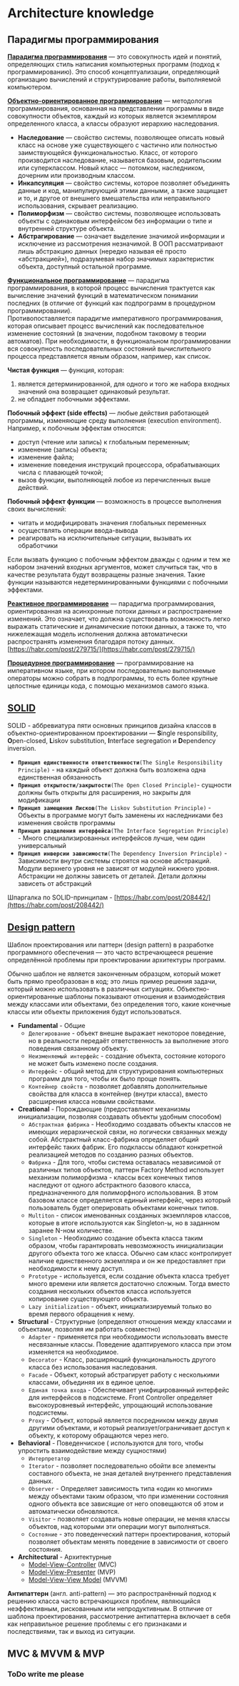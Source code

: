 # Architecture knowledge

## ​Парадигмы программирования

[**Парадигма программирования**](https://ru.wikipedia.org/wiki/%D0%9F%D0%B0%D1%80%D0%B0%D0%B4%D0%B8%D0%B3%D0%BC%D0%B0_%D0%BF%D1%80%D0%BE%D0%B3%D1%80%D0%B0%D0%BC%D0%BC%D0%B8%D1%80%D0%BE%D0%B2%D0%B0%D0%BD%D0%B8%D1%8F) — это совокупность идей и понятий, определяющих стиль написания компьютерных программ \(подход к программированию\). Это способ концептуализации, определяющий организацию вычислений и структурирование работы, выполняемой компьютером.

[**Объектно-ориентированное программирование**](https://ru.wikipedia.org/wiki/%D0%9E%D0%B1%D1%8A%D0%B5%D0%BA%D1%82%D0%BD%D0%BE-%D0%BE%D1%80%D0%B8%D0%B5%D0%BD%D1%82%D0%B8%D1%80%D0%BE%D0%B2%D0%B0%D0%BD%D0%BD%D0%BE%D0%B5_%D0%BF%D1%80%D0%BE%D0%B3%D1%80%D0%B0%D0%BC%D0%BC%D0%B8%D1%80%D0%BE%D0%B2%D0%B0%D0%BD%D0%B8%D0%B5) — методология программирования, основанная на представлении программы в виде совокупности объектов, каждый из которых является экземпляром определенного класса, а классы образуют иерархию наследования.

* **Наследование** — свойство системы, позволяющее описать новый класс на основе уже существующего с частично или полностью заимствующейся функциональностью. Класс, от которого производится наследование, называется базовым, родительским или суперклассом. Новый класс — потомком, наследником, дочерним или производным классом.
* **Инкапсуляция** — свойство системы, которое позволяет объединять данные и код, манипулирующий этими данными, а также защищает и то, и другое от внешнего вмешательства или неправильного использования, скрывает реализацию.
* **Полиморфизм** — свойство системы, позволяющее использовать объекты с одинаковым интерфейсом без информации о типе и внутренней структуре объекта.
* **Абстрагирование** — означает выделение значимой информации и исключение из рассмотрения незначимой. В ООП рассматривают лишь абстракцию данных \(нередко называя её просто «абстракцией»\), подразумевая набор значимых характеристик объекта, доступный остальной программе.

[**Функциональное программирование**](https://ru.wikipedia.org/wiki/%D0%A4%D1%83%D0%BD%D0%BA%D1%86%D0%B8%D0%BE%D0%BD%D0%B0%D0%BB%D1%8C%D0%BD%D0%BE%D0%B5_%D0%BF%D1%80%D0%BE%D0%B3%D1%80%D0%B0%D0%BC%D0%BC%D0%B8%D1%80%D0%BE%D0%B2%D0%B0%D0%BD%D0%B8%D0%B5) — парадигма программирования, в которой процесс вычисления трактуется как вычисление значений функций в математическом понимании последних \(в отличие от функций как подпрограмм в процедурном программировании\).  
Противопоставляется парадигме императивного программирования, которая описывает процесс вычислений как последовательное изменение состояний \(в значении, подобном таковому в теории автоматов\). При необходимости, в функциональном программировании вся совокупность последовательных состояний вычислительного процесса представляется явным образом, например, как список.

**Чистая функция** — функция, которая:

1. является детерминированной, для одного и того же набора входных значений она возвращает одинаковый результат.
2. не обладает побочными эффектами.

**Побочный эффект \(side effects\)** — любые действия работающей программы, изменяющие среду выполнения \(execution environment\). Например, к побочным эффектам относятся:

* доступ \(чтение или запись\) к глобальным переменным;
* изменение \(запись\) объекта;
* изменение файла;
* изменение поведения инструкций процессора, обрабатывающих числа с плавающей точкой;
* вызов функции, выполняющей любое из перечисленных выше действий.

**Побочный эффект функции** — возможность в процессе выполнения своих вычислений:

* читать и модифицировать значения глобальных переменных
* осуществлять операции ввода-вывода
* реагировать на исключительные ситуации, вызывать их обработчики

Если вызвать функцию с побочным эффектом дважды с одним и тем же набором значений входных аргументов, может случиться так, что в качестве результата будут возвращены разные значения. Такие функции называются недетерминированными функциями с побочными эффектами.

[**Реактивное программирование**](https://ru.wikipedia.org/wiki/Реактивное_программирование) — парадигма программирования, ориентированная на асинхронные потоки данных и распространение изменений. Это означает, что должна существовать возможность легко выражать статические и динамические потоки данных, а также то, что нижележащая модель исполнения должна автоматически распространять изменения благодаря потоку данных. [https://habr.com/post/279715/](https://habr.com/post/279715/)

[**Процедурное программирование**](https://ru.wikipedia.org/wiki/%D0%9F%D1%80%D0%BE%D1%86%D0%B5%D0%B4%D1%83%D1%80%D0%BD%D0%BE%D0%B5_%D0%BF%D1%80%D0%BE%D0%B3%D1%80%D0%B0%D0%BC%D0%BC%D0%B8%D1%80%D0%BE%D0%B2%D0%B0%D0%BD%D0%B8%D0%B5) — программирование на императивном языке, при котором последовательно выполняемые операторы можно собрать в подпрограммы, то есть более крупные целостные единицы кода, с помощью механизмов самого языка.

## [SOLID](https://ru.wikipedia.org/wiki/SOLID_%28%D0%BE%D0%B1%D1%8A%D0%B5%D0%BA%D1%82%D0%BD%D0%BE-%D0%BE%D1%80%D0%B8%D0%B5%D0%BD%D1%82%D0%B8%D1%80%D0%BE%D0%B2%D0%B0%D0%BD%D0%BD%D0%BE%D0%B5_%D0%BF%D1%80%D0%BE%D0%B3%D1%80%D0%B0%D0%BC%D0%BC%D0%B8%D1%80%D0%BE%D0%B2%D0%B0%D0%BD%D0%B8%D0%B5%29)

SOLID - аббревиатура пяти основных принципов дизайна классов в объектно-ориентированном проектировании — **S**ingle responsibility, **O**pen-closed, **L**iskov substitution, **I**nterface segregation и **D**ependency inversion.

* **`Принцип единственности ответственности`**`(The Single Responsibility Principle)` - на каждый объект должна быть возложена одна единственная обязанность
* **`Принцип открытости/закрытости`**`(The Open Closed Principle)`- сущности должны быть открыты для расширения, но закрыты для модификации
* **`Принцип замещения Лисков`**`(The Liskov Substitution Principle)` - Объекты в программе могут быть заменены их наследниками без изменения свойств программы
* **`Принцип разделения интерфейса`**`(The Interface Segregation Principle)` - Много специализированных интерфейсов лучше, чем один универсальный
* **`Принцип инверсии зависимости`**`(The Dependency Inversion Principle)` - Зависимости внутри системы строятся на основе абстракций. Модули верхнего уровня не зависят от модулей нижнего уровня. Абстракции не должны зависеть от деталей. Детали должны зависеть от абстракций

Шпаргалка по SOLID-принципам - [https://habr.com/post/208442/](https://habr.com/post/208442/)

## [Design pattern](https://ru.wikipedia.org/wiki/%D0%A8%D0%B0%D0%B1%D0%BB%D0%BE%D0%BD_%D0%BF%D1%80%D0%BE%D0%B5%D0%BA%D1%82%D0%B8%D1%80%D0%BE%D0%B2%D0%B0%D0%BD%D0%B8%D1%8F)

Шаблон проектирования или паттерн \(design pattern\) в разработке программного обеспечения —  это часто встречающееся решение определённой проблемы при проектировании архитектуры программ.

Обычно шаблон не является законченным образцом, который может быть прямо преобразован в код; это лишь пример решения задачи, который можно использовать в различных ситуациях. Объектно-ориентированные шаблоны показывают отношения и взаимодействия между классами или объектами, без определения того, какие конечные классы или объекты приложения будут использоваться.

* **Fundamental** - Общие
  * `Делегирование` -  объект внешне выражает некоторое поведение, но в реальности передаёт ответственность за выполнение этого поведения связанному объекту.
  * `Неизменяемый интерфейс` -  создание объекта, состояние которого не может быть изменено после создания.
  * `Интерфейс` - общий метод для структурирования компьютерных программ для того, чтобы их было проще понять.
  * `Контейнер свойств` - позволяет добавлять дополнительные свойства для класса в контейнер \(внутри класса\), вместо расширения класса новыми свойствами.
* **Creational** - Порождающие \(предоставляют механизмы инициализации, позволяя создавать объекты удобным способом\)
  * `Абстрактная фабрика` -   Необходимо создавать объекты классов не имеющих иерархической связи, но логически связанных между собой. Абстрактный класс-фабрика определяет общий интерфейс таких фабрик. Его подклассы обладают конкретной реализацией методов по созданию разных объектов.
  * `Фабрика` -  Для того, чтобы система оставалась независимой от различных типов объектов, паттерн Factory Method использует механизм полиморфизма - классы всех конечных типов наследуют от одного абстрактного базового класса, предназначенного для полиморфного использования. В этом базовом классе определяется единый интерфейс, через который пользователь будет оперировать объектами конечных типов.
  * `Multiton` - список именованных созданных экземпляров классов, которые в итоге используются как Singleton-ы, но в заданном заранее N-ном количестве.
  * `Singleton` -   Необходимо создание объекта класса таким образом, чтобы гарантировать невозможность инициализации другого объекта того же класса. Обычно сам класс контролирует наличие единственного экземпляра и он же предоставляет при необходимости к нему доступ.
  * `Prototype` - используется, если создание объекта класса требует много времени или является достаточно сложным. Тогда вместо создания нескольких объектов класса используется копирование существующего объекта.
  * `Lazy initialization` -  объект, инициализируемый только во время первого обращения к нему.
* **Structural** - Структурные \(определяют отношения между классами и объектами, позволяя им работать совместно\)
  * `Adapter` - применяется при необходимости использовать вместе несвязанные классы. Поведение адаптируемого класса при этом изменяется на необходимое.
  * `Decorator` - Класс, расширяющий функциональность другого класса без использования наследования.
  * `Facade` - Объект, который абстрагирует работу с несколькими классами, объединяя их в единое целое.
  * `Единая точка входа` - Обеспечивает унифицированный интерфейс для интерфейсов в подсистеме. Front Controller определяет высокоуровневый интерфейс, упрощающий использование подсистемы.
  * `Proxy` - Объект, который является посредником между двумя другими объектами, и который реализует/ограничивает доступ к объекту, к которому обращаются через него.
* **Behavioral** - Поведенчиское \( используются для того, чтобы упростить взаимодействие между сущностями\)
  * `Интерпретатор`
  * `Iterator` -  позволяет последовательно обойти все элементы составного объекта, не зная деталей внутреннего представления данных.
  * `Observer` - Определяет зависимость типа «один ко многим» между объектами таким образом, что при изменении состояния одного объекта все зависящие от него оповещаются об этом и автоматически обновляются.
  * `Visitor` -  позволяет создавать новые операции, не меняя классы объектов, над которыми эти операции могут выполняться.
  * `Состояние` -  это поведенческий паттерн проектирования, который позволяет объектам менять поведение в зависимости от своего состояния.
* **Architectural** - Архитектурные
  * [Model-View-Controller](https://ru.wikipedia.org/wiki/Model-View-Controller) \(MVC\)
  * [Model-View-Presenter](https://ru.wikipedia.org/wiki/Model-View-Presenter) \(MVP\)
  * [Model-View-View Model](https://ru.wikipedia.org/wiki/Model-View-View_Model) \(MVVM\)

**Антипаттерн** \(англ. anti-pattern\) — это распространённый подход к решению класса часто встречающихся проблем, являющийся неэффективным, рискованным или непродуктивным. В отличие от шаблона проектирования, рассмотрение антипаттерна включает в себя как неправильное решение проблемы с его признаками и последствиями, так и выход из ситуации.

## MVC & MVVM & MVP

### ToDo write me please

